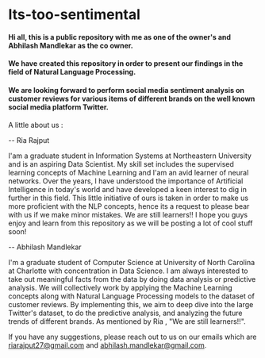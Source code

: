 # Its-too-sentimental
#### Hi all, this is a public repository with me as one of the owner's and Abhilash Mandlekar as the co owner. 
#### We have created this repository in order to present our findings in the field of Natural Language Processing. 
#### We are looking forward to perform social media sentiment analysis on customer reviews for various items of different brands on the well known social media platform Twitter. 
A little about us : 

-- Ria Rajput

I'am a graduate student in Information Systems at Northeastern University and is an aspiring Data Scientist. My skill set includes the supervised learning concepts of Machine Learning and I'am an avid learner of neural networks. Over the years, I have understood the importance of Artificial Intelligence in today's world and have developed a keen interest to dig in further in this field. This little initiative of ours is taken in order to make us more proficient with the NLP concepts, hence its a request to please bear with us if we make minor mistakes. We are still learners!! I hope you guys enjoy and learn from this repository as we will be posting a lot of cool stuff soon! 

-- Abhilash Mandlekar

I'm a graduate student of Computer Science at University of North Carolina at Charlotte with concentration in Data Science. I am always interested to take out meaningful facts from the data by doing data analysis or predictive analysis. We will collectively work by applying  the Machine Learning concepts along with Natural Language Processing models to the dataset of customer reviews. By implementing this, we aim to deep dive into the large Twitter's dataset, to do the predictive analysis, and analyzing the future trends of different brands. As mentioned by Ria , "We are still learners!!". 

If you have any suggestions, please reach out to us on our emails which are riarajput27@gmail.com and abhilash.mandlekar@gmail.com.
